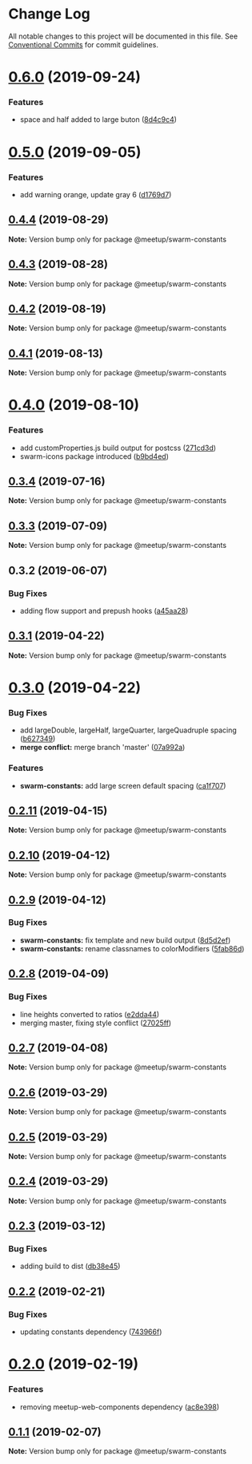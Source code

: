 # Change Log

All notable changes to this project will be documented in this file.
See [Conventional Commits](https://conventionalcommits.org) for commit guidelines.

# [0.6.0](https://github.com/meetup/swarm-ui/compare/@meetup/swarm-constants@0.5.0...@meetup/swarm-constants@0.6.0) (2019-09-24)


### Features

* space and half added to large buton ([8d4c9c4](https://github.com/meetup/swarm-ui/commit/8d4c9c4))





# [0.5.0](https://github.com/meetup/swarm-ui/compare/@meetup/swarm-constants@0.4.4...@meetup/swarm-constants@0.5.0) (2019-09-05)


### Features

* add warning orange, update gray 6 ([d1769d7](https://github.com/meetup/swarm-ui/commit/d1769d7))





## [0.4.4](https://github.com/meetup/swarm-ui/compare/@meetup/swarm-constants@0.4.3...@meetup/swarm-constants@0.4.4) (2019-08-29)

**Note:** Version bump only for package @meetup/swarm-constants





## [0.4.3](https://github.com/meetup/swarm-ui/compare/@meetup/swarm-constants@0.4.2...@meetup/swarm-constants@0.4.3) (2019-08-28)

**Note:** Version bump only for package @meetup/swarm-constants





## [0.4.2](https://github.com/meetup/swarm-ui/compare/@meetup/swarm-constants@0.4.1...@meetup/swarm-constants@0.4.2) (2019-08-19)

**Note:** Version bump only for package @meetup/swarm-constants





## [0.4.1](https://github.com/meetup/swarm-ui/compare/@meetup/swarm-constants@0.4.0...@meetup/swarm-constants@0.4.1) (2019-08-13)

**Note:** Version bump only for package @meetup/swarm-constants





# [0.4.0](https://github.com/meetup/swarm-ui/compare/@meetup/swarm-constants@0.3.4...@meetup/swarm-constants@0.4.0) (2019-08-10)


### Features

* add customProperties.js build output for postcss ([271cd3d](https://github.com/meetup/swarm-ui/commit/271cd3d))
* swarm-icons package introduced ([b9bd4ed](https://github.com/meetup/swarm-ui/commit/b9bd4ed))





## [0.3.4](https://github.com/meetup/swarm-ui/compare/@meetup/swarm-constants@0.3.3...@meetup/swarm-constants@0.3.4) (2019-07-16)

**Note:** Version bump only for package @meetup/swarm-constants





## [0.3.3](https://github.com/meetup/swarm-ui/compare/@meetup/swarm-constants@0.3.2...@meetup/swarm-constants@0.3.3) (2019-07-09)

**Note:** Version bump only for package @meetup/swarm-constants





## 0.3.2 (2019-06-07)


### Bug Fixes

* adding flow support and prepush hooks ([a45aa28](https://github.com/meetup/swarm-ui/commit/a45aa28))





## [0.3.1](https://github.com/meetup/swarm-ui/compare/@meetup/swarm-constants@0.3.0...@meetup/swarm-constants@0.3.1) (2019-04-22)

**Note:** Version bump only for package @meetup/swarm-constants





# [0.3.0](https://github.com/meetup/swarm-ui/compare/@meetup/swarm-constants@0.2.11...@meetup/swarm-constants@0.3.0) (2019-04-22)


### Bug Fixes

* add largeDouble, largeHalf, largeQuarter, largeQuadruple spacing ([b627349](https://github.com/meetup/swarm-ui/commit/b627349))
* **merge conflict:** merge branch 'master' ([07a992a](https://github.com/meetup/swarm-ui/commit/07a992a))


### Features

* **swarm-constants:** add large screen default spacing ([ca1f707](https://github.com/meetup/swarm-ui/commit/ca1f707))





## [0.2.11](https://github.com/meetup/swarm-ui/compare/@meetup/swarm-constants@0.2.10...@meetup/swarm-constants@0.2.11) (2019-04-15)

**Note:** Version bump only for package @meetup/swarm-constants





## [0.2.10](https://github.com/meetup/swarm-ui/compare/@meetup/swarm-constants@0.2.9...@meetup/swarm-constants@0.2.10) (2019-04-12)

**Note:** Version bump only for package @meetup/swarm-constants





## [0.2.9](https://github.com/meetup/swarm-ui/compare/@meetup/swarm-constants@0.2.8...@meetup/swarm-constants@0.2.9) (2019-04-12)


### Bug Fixes

* **swarm-constants:** fix template and new build output ([8d5d2ef](https://github.com/meetup/swarm-ui/commit/8d5d2ef))
* **swarm-constants:** rename classnames to colorModifiers ([5fab86d](https://github.com/meetup/swarm-ui/commit/5fab86d))





## [0.2.8](https://github.com/meetup/swarm-ui/compare/@meetup/swarm-constants@0.2.7...@meetup/swarm-constants@0.2.8) (2019-04-09)


### Bug Fixes

* line heights converted to ratios ([e2dda44](https://github.com/meetup/swarm-ui/commit/e2dda44))
* merging master, fixing style conflict ([27025ff](https://github.com/meetup/swarm-ui/commit/27025ff))





## [0.2.7](https://github.com/meetup/swarm-ui/compare/@meetup/swarm-constants@0.2.6...@meetup/swarm-constants@0.2.7) (2019-04-08)

**Note:** Version bump only for package @meetup/swarm-constants





## [0.2.6](https://github.com/meetup/swarm-ui/compare/@meetup/swarm-constants@0.2.5...@meetup/swarm-constants@0.2.6) (2019-03-29)

**Note:** Version bump only for package @meetup/swarm-constants





## [0.2.5](https://github.com/meetup/swarm-ui/compare/@meetup/swarm-constants@0.2.4...@meetup/swarm-constants@0.2.5) (2019-03-29)

**Note:** Version bump only for package @meetup/swarm-constants





## [0.2.4](https://github.com/meetup/swarm-ui/compare/@meetup/swarm-constants@0.2.3...@meetup/swarm-constants@0.2.4) (2019-03-29)

**Note:** Version bump only for package @meetup/swarm-constants





## [0.2.3](https://github.com/meetup/swarm-ui/compare/@meetup/swarm-constants@0.2.2...@meetup/swarm-constants@0.2.3) (2019-03-12)


### Bug Fixes

* adding build to dist ([db38e45](https://github.com/meetup/swarm-ui/commit/db38e45))





## [0.2.2](https://github.com/meetup/swarm-ui/compare/@meetup/swarm-constants@0.2.0...@meetup/swarm-constants@0.2.2) (2019-02-21)


### Bug Fixes

* updating constants dependency ([743966f](https://github.com/meetup/swarm-ui/commit/743966f))





# [0.2.0](https://github.com/meetup/swarm-ui/compare/@meetup/swarm-constants@0.1.1...@meetup/swarm-constants@0.2.0) (2019-02-19)


### Features

* removing meetup-web-components dependency ([ac8e398](https://github.com/meetup/swarm-ui/commit/ac8e398))





## [0.1.1](https://github.com/meetup/swarm-ui/compare/@meetup/swarm-constants@0.1.0...@meetup/swarm-constants@0.1.1) (2019-02-07)

**Note:** Version bump only for package @meetup/swarm-constants
